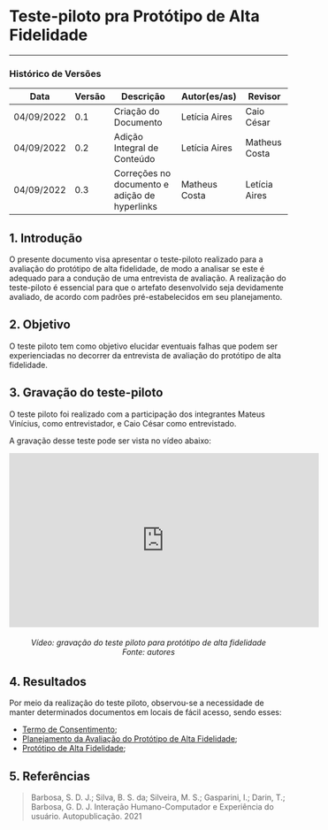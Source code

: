 # Teste-piloto pra Protótipo de Alta Fidelidade
***

### Histórico de Versões

**Data** | **Versão** | **Descrição** | **Autor(es/as)** | **Revisor** |
--- | --- | --- | --- | --- |
04/09/2022 | 0.1 | Criação do Documento | Letícia Aires | Caio César
04/09/2022 | 0.2 | Adição Integral de Conteúdo | Letícia Aires | Matheus Costa
04/09/2022 | 0.3 | Correções no documento e adição de hyperlinks | Matheus Costa | Letícia Aires

## 1. Introdução
O presente documento visa apresentar o teste-piloto realizado para a avaliação do protótipo de alta fidelidade, de modo a analisar se este é adequado para a condução de uma entrevista de avaliação.
A realização do teste-piloto é essencial para que o artefato desenvolvido seja devidamente avaliado, de acordo com padrões pré-estabelecidos em seu planejamento.

## 2. Objetivo
O teste piloto tem como objetivo elucidar eventuais falhas que podem ser experienciadas no decorrer da entrevista de avaliação do protótipo de alta fidelidade.

## 3. Gravação do teste-piloto
O teste piloto foi realizado com a participação dos integrantes Mateus Vinícius, como entrevistador, e Caio César como entrevistado. 

A gravação desse teste pode ser vista no vídeo abaixo: 

<iframe width="560" height="315" src="https://youtu.be/isuiu8iN5nQ" title="YouTube video player" frameborder="0" allow="accelerometer; autoplay; clipboard-write; encrypted-media; gyroscope; picture-in-picture" allowfullscreen></iframe>

<h6 align = "center">Vídeo: gravação do teste piloto para protótipo de alta fidelidade <br>Fonte: autores </h6>

## 4. Resultados

Por meio da realização do teste piloto, observou-se a necessidade de manter determinados documentos em locais de fácil acesso, sendo esses:

- [Termo de Consentimento](../../analise-de-requisitos/aspectos-eticos.md#3-termo-de-consentimento);
- [Planejamento da Avaliação do Protótipo de Alta Fidelidade](planej-avaliacao-prototipo-alta-fidelidade.md);
- [Protótipo de Alta Fidelidade](prototipo-alta-fidelid.md);

## 5. Referências

>Barbosa, S. D. J.; Silva, B. S. da; Silveira, M. S.; Gasparini, I.; Darin, T.; Barbosa, G. D. J. Interação Humano-Computador e Experiência do usuário. Autopublicação. 2021
